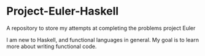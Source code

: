 # Project-Euler-Haskell
A repository to store my attempts at completing the problems project Euler

I am new to Haskell, and functional languages in general. My goal is to learn more about writing functional code.
